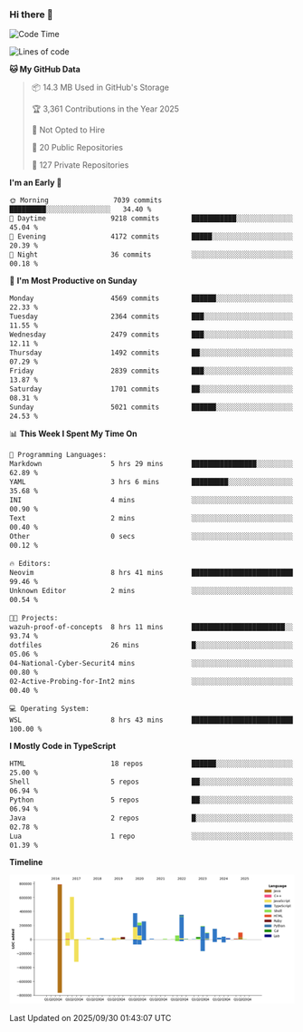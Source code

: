 ### Hi there 👋

<!--
**Clumsy-Coder/Clumsy-Coder** is a ✨ _special_ ✨ repository because its `README.md` (this file) appears on your GitHub profile.

Here are some ideas to get you started:

- 🔭 I’m currently working on ...
- 🌱 I’m currently learning ...
- 👯 I’m looking to collaborate on ...
- 🤔 I’m looking for help with ...
- 💬 Ask me about ...
- 📫 How to reach me: ...
- 😄 Pronouns: ...
- ⚡ Fun fact: ...
-->

<!-- anmol098/waka-readme-stats -->
<!--START_SECTION:waka-->
![Code Time](http://img.shields.io/badge/Code%20Time-1%2C355%20hrs%201%20min-blue)

![Lines of code](https://img.shields.io/badge/From%20Hello%20World%20I%27ve%20Written-3.6%20million%20lines%20of%20code-blue)

**🐱 My GitHub Data** 

> 📦 14.3 MB Used in GitHub's Storage 
 > 
> 🏆 3,361 Contributions in the Year 2025
 > 
> 🚫 Not Opted to Hire
 > 
> 📜 20 Public Repositories 
 > 
> 🔑 127 Private Repositories 
 > 
**I'm an Early 🐤** 

```text
🌞 Morning                7039 commits        █████████░░░░░░░░░░░░░░░░   34.40 % 
🌆 Daytime                9218 commits        ███████████░░░░░░░░░░░░░░   45.04 % 
🌃 Evening                4172 commits        █████░░░░░░░░░░░░░░░░░░░░   20.39 % 
🌙 Night                  36 commits          ░░░░░░░░░░░░░░░░░░░░░░░░░   00.18 % 
```
📅 **I'm Most Productive on Sunday** 

```text
Monday                   4569 commits        ██████░░░░░░░░░░░░░░░░░░░   22.33 % 
Tuesday                  2364 commits        ███░░░░░░░░░░░░░░░░░░░░░░   11.55 % 
Wednesday                2479 commits        ███░░░░░░░░░░░░░░░░░░░░░░   12.11 % 
Thursday                 1492 commits        ██░░░░░░░░░░░░░░░░░░░░░░░   07.29 % 
Friday                   2839 commits        ███░░░░░░░░░░░░░░░░░░░░░░   13.87 % 
Saturday                 1701 commits        ██░░░░░░░░░░░░░░░░░░░░░░░   08.31 % 
Sunday                   5021 commits        ██████░░░░░░░░░░░░░░░░░░░   24.53 % 
```


📊 **This Week I Spent My Time On** 

```text
💬 Programming Languages: 
Markdown                 5 hrs 29 mins       ████████████████░░░░░░░░░   62.89 % 
YAML                     3 hrs 6 mins        █████████░░░░░░░░░░░░░░░░   35.68 % 
INI                      4 mins              ░░░░░░░░░░░░░░░░░░░░░░░░░   00.90 % 
Text                     2 mins              ░░░░░░░░░░░░░░░░░░░░░░░░░   00.40 % 
Other                    0 secs              ░░░░░░░░░░░░░░░░░░░░░░░░░   00.12 % 

🔥 Editors: 
Neovim                   8 hrs 41 mins       █████████████████████████   99.46 % 
Unknown Editor           2 mins              ░░░░░░░░░░░░░░░░░░░░░░░░░   00.54 % 

🐱‍💻 Projects: 
wazuh-proof-of-concepts  8 hrs 11 mins       ███████████████████████░░   93.74 % 
dotfiles                 26 mins             █░░░░░░░░░░░░░░░░░░░░░░░░   05.06 % 
04-National-Cyber-Securit4 mins              ░░░░░░░░░░░░░░░░░░░░░░░░░   00.80 % 
02-Active-Probing-for-Int2 mins              ░░░░░░░░░░░░░░░░░░░░░░░░░   00.40 % 

💻 Operating System: 
WSL                      8 hrs 43 mins       █████████████████████████   100.00 % 
```

**I Mostly Code in TypeScript** 

```text
HTML                     18 repos            ██████░░░░░░░░░░░░░░░░░░░   25.00 % 
Shell                    5 repos             ██░░░░░░░░░░░░░░░░░░░░░░░   06.94 % 
Python                   5 repos             ██░░░░░░░░░░░░░░░░░░░░░░░   06.94 % 
Java                     2 repos             █░░░░░░░░░░░░░░░░░░░░░░░░   02.78 % 
Lua                      1 repo              ░░░░░░░░░░░░░░░░░░░░░░░░░   01.39 % 
```



**Timeline**

![Lines of Code chart](https://raw.githubusercontent.com/Clumsy-Coder/Clumsy-Coder/main/assets/bar_graph.png)


 Last Updated on 2025/09/30 01:43:07 UTC
<!--END_SECTION:waka-->

